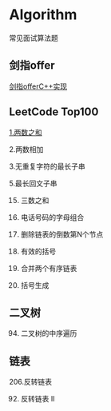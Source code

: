 # Algorithm
常见面试算法题



## 剑指offer

[剑指offerC++实现](https://github.com/youxiaokai/coding-interviews)



## LeetCode Top100

[1.两数之和](https://github.com/youxiaokai/Algorithm/blob/master/LeetCode/%E4%B8%A4%E6%95%B0%E4%B9%8B%E5%92%8C.md) 

2.两数相加

3.无重复字符的最长子串

5.最长回文子串

15. 三数之和
16. 电话号码的字母组合
17. 删除链表的倒数第N个节点
20. 有效的括号

21. 合并两个有序链表

22. 括号生成





## 二叉树

94. 二叉树的中序遍历



## 链表

206.反转链表

92. 反转链表 II

